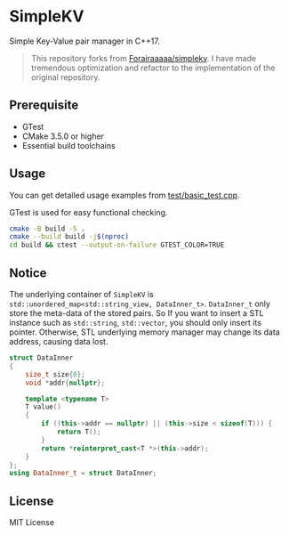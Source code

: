 # SimpleKV

Simple Key-Value pair manager in C++17.
> This repository forks from [Forairaaaaa/simplekv](https://github.com/Forairaaaaa/simplekv). I have made  tremendous optimization and refactor to the implementation of the original repository.

## Prerequisite

- GTest
- CMake 3.5.0 or higher
- Essential build toolchains

## Usage

You can get detailed usage examples from [test/basic_test.cpp](/test/basic_test.cpp).

GTest is used for easy functional checking.
```bash
cmake -B build -S .
cmake --build build -j$(nproc)
cd build && ctest --output-on-failure GTEST_COLOR=TRUE
```

## Notice

The underlying container of `SimpleKV` is `std::unordered_map<std::string_view, DataInner_t>`. `DataInner_t` only store the meta-data of the stored pairs. So If you want to insert a STL instance such as `std::string`, `std::vector`, you should only insert its pointer. Otherwise, STL underlying memory manager may change its data address, causing data lost.

```cpp
struct DataInner
{
    size_t size{0};
    void *addr{nullptr};

    template <typename T>
    T value()
    {
        if ((this->addr == nullptr) || (this->size < sizeof(T))) {
            return T();
        }
        return *reinterpret_cast<T *>(this->addr);
    }
};
using DataInner_t = struct DataInner;
```

## License

MIT License
